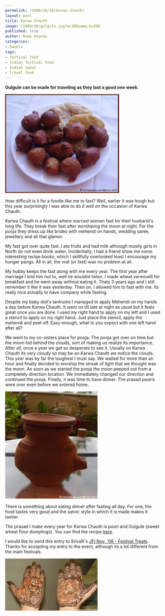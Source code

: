```yaml
--- 
permalink: /2008/10/18/karwa-chauth/
layout: post
title: Karwa Chauth
image: /2008/10/gulgule.jpg?w=300&amp;h=260
published: true
author: Roma Sharma
categories: 
- Sweets
tags:
- festival food
- Indian festival food
- Indian sweet
- travel food
---
```

<strong>Gulgule can be made for traveling as they last a good one week.</strong>

<a href="/2008/10/gulgule.jpg?w=300&amp;h=260"><img class="alignnone size-full wp-image-801" title="gulgule" src="/2008/10/gulgule.jpg?w=300&amp;h=260" alt="" width="370" height="321" /></a>

How difficult is it for a foodie like me to fast? Well, earlier it was tough but this year surprisingly I was able to do it well on the occasion of Karwa Chauth.

Karwa Chauth is a festival where married women fast for their husband's long life. They break their fast after worshiping the moon at night. For the pooja they dress up like brides with mehendi on hands, wedding saree, jewellery and all that glamor.

My fast got over quite fast. I ate fruits and had milk although mostly girls in North do not even drink water. Incidentally, I had a friend show me some interesting recipe books, which I skillfully overlooked least I encourage my hunger pangs. All in all, the vrat (or fast) was no problem at all.

My hubby keeps the fast along with me every year. The first year after marriage I told him not to, well he wouldnt listen. I made wheat vermicelli for breakfast and he went away without eating it. Thats 3 years ago and I still remember it like it was yesterday. Then on, I allowed him to fast with me. Its really nice actually to have company while fasting.

Despite my baby doll's tantrums I managed to apply Mehendi on my hands a day before Karwa Chauth. It went on till late at night as usual but it feels great once you are done. I used my right hand to apply on my left and I used a stencil to apply on my right hand. Just place the stencil, apply the mehendi and peel off. Easy enough, what to you expect with one left hand after all?

We went to my co-sisters place for pooja. The pooja got over on time but the moon hid behind the clouds, sort of making us realize its importance. After all, once a year we get so desperate to see it. Usually on Karwa Chauth its very cloudy so may be on Karwa Chauth we notice the clouds. This year was by far the toughest I must say. We waited for more than an hour and finally decided to worship the streak of light that we thought was the moon. As soon as we started the pooja the moon peeped out from a completely direction location. We immediately changed our direction and continued the pooja. Finally, it was time to have dinner. The prasad pooris were over even before we entered home.

<div class='post-image'><a href="/2008/10/karwa_picture.jpg"><img class="size-full wp-image-815" title="karwa_picture" src="/2008/10/karwa_picture.jpg" alt="A Karwa is used to hold water that is offered to the moon" width="300" height="348" /></a></div>

There is something about eating dinner after fasting all day. For one, the food tastes very good and the satvic style in which it is made makes it tastier.

The prasad I make every year for Karwa Chauth is poori and Gulgule (sweet wheat flour dumplings). You can find the recipe <a href="http://romasharma.com/2008/02/24/sweet-dumplings-gulgule/">here</a>.

I would like to send this entry to Srivalli's <a href="http://cooking4allseasons.blogspot.com/2008/09/announcing-jfi-nov08-festival-treats.html">JFI Nov, '08 - Festival Treats</a>. Thanks for accepting my entry to the event, although its a bit different from the main festivals.

<a href="/2008/10/karwa_mehendi1.jpg"><img class="alignnone size-medium wp-image-805" title="karwa_mehendi1" src="/2008/10/karwa_mehendi1.jpg?w=300" alt="" width="300" height="169" /></a>
